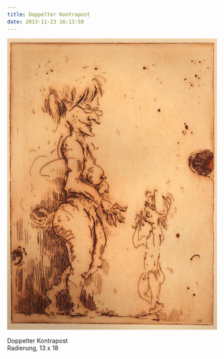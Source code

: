 ```yaml
---
title: Doppelter Kontrapost
date: 2013-11-23 16:13:59
---
```

![Doppelter Kontrapost](/img/radierungen/doppelter-kontrapost.jpg)

Doppelter Kontrapost<br>
Radierung, 13 x 18
